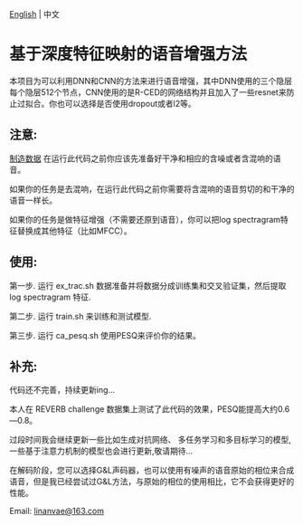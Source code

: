 [English](https://github.com/linan2/TensorFlow-speech-enhancement.git) | 中文
# 基于深度特征映射的语音增强方法
本项目为可以利用DNN和CNN的方法来进行语音增强，其中DNN使用的三个隐层每个隐层512个节点，CNN使用的是R-CED的网络结构并且加入了一些resnet来防止过拟合。你也可以选择是否使用dropout或者l2等。

## 注意:

[制造数据](https://github.com/linan2/add_reverb2.git) 在运行此代码之前你应该先准备好干净和相应的含噪或者含混响的语音。

如果你的任务是去混响，在运行此代码之前你需要将含混响的语音剪切的和干净的语音一样长。

如果你的任务是做特征增强（不需要还原到语音），你可以把log spectragram特征替换成其他特征（比如MFCC）。

## 使用:
第一步. 运行 ex_trac.sh 数据准备并将数据分成训练集和交叉验证集，然后提取 log spectragram 特征.

第二步. 运行 train.sh 来训练和测试模型.

第三步. 运行 ca_pesq.sh 使用PESQ来评价你的结果。

## 补充:
代码还不完善，持续更新ing…

本人在 REVERB challenge 数据集上测试了此代码的效果，PESQ能提高大约0.6—0.8。

过段时间我会继续更新一些比如生成对抗网络、 多任务学习和多目标学习的模型, 一些基于注意力机制的模型也会进行更新,敬请期待…

在解码阶段，您可以选择G&L声码器，也可以使用有噪声的语音原始的相位来合成语音，但是我已经尝试过G&L方法，与原始的相位的使用相比，它不会获得更好的性能。

Email: linanvae@163.com
